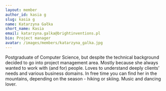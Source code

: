 ```yaml
---
layout: member
author_id: kasia g
slug: kasia g
name: Katarzyna Gałka
short_name: Kasia
email: katarzyna.galka@brightinventions.pl
bio: Project manager 
avatar: /images/members/katarzyna_galka.jpg
---
```

Postgraduate of Computer Science, but despite the technical background decided to go into project management area. Mostly because she always wanted to work with (and for) people. Loves to understand deeply clients’ needs and various business domains. In free time you can find her in the mountains, depending on the season - hiking or skiing. Music and dancing lover.

